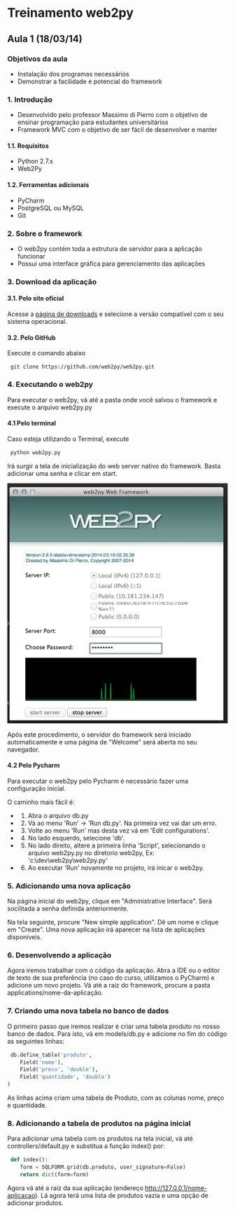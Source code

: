 # Treinamento web2py

## Aula 1 (18/03/14)

### Objetivos da aula

- Instalação dos programas necessários
- Demonstrar a facilidade e potencial do framework

### 1. Introdução
- Desenvolvido pelo professor Massimo di Pierro com o objetivo de ensinar programação para estudantes universitários
- Framework MVC com o objetivo de ser fácil de desenvolver e manter

#### 1.1. Requisitos

- Python 2.7.x
- Web2Py

#### 1.2. Ferramentas adicionais

- PyCharm
- PostgreSQL ou MySQL
- Git

### 2. Sobre o framework

- O web2py contém toda a estrutura de servidor para a aplicação funcionar
- Possui uma interface gráfica para gerenciamento das aplicações

### 3. Download da aplicação

#### 3.1. Pelo site oficial
Acesse a [página de downloads](http://www.web2py.com/init/default/download) e selecione a versão compatível com o seu sistema operacional.

#### 3.2. Pelo GitHub
Execute o comando abaixo
```
 git clone https://github.com/web2py/web2py.git
 ```

### 4. Executando o web2py
Para executar o web2py, vá até a pasta onde você salvou o framework e execute o arquivo web2py.py

#### 4.1 Pelo terminal
Caso esteja utilizando o Terminal, execute
```python
 python web2py.py
 ```

Irá surgir a tela de inicialização do web server nativo do framework. Basta adicionar uma senha e clicar em start.

 ![Tela de inicialização do servidor](img/interface_servidor.png)

Após este procedimento, o servidor do framework será iniciado automaticamente e uma página de "Welcome" será aberta no seu navegador.

#### 4.2 Pelo Pycharm

Para executar o web2py pelo Pycharm é necessário fazer uma configuração inicial.

O caminho mais fácil é:
- 1. Abra o arquivo db.py
- 2. Vá ao menu 'Run' -> 'Run db.py'. Na primeira vez vai dar um erro.
- 3. Volte ao menu 'Run' mas desta vez vá em 'Edit configurations'.
- 4. No lado esquerdo, selecione 'db'.
- 5. No lado direito, altere a primeira linha 'Script', selecionando o arquivo web2py.py no diretorio web2py, Ex: 'c:\dev\web2py\web2py.py'
- 6. Ao executar 'Run' novamente no projeto, irá inicar o web2py.

### 5. Adicionando uma nova aplicação
Na página inicial do web2py, clique em "Administrative Interface". Será socilitada a senha definida anteriormente.

Na tela seguinte, procure "New simple application". Dê um nome e clique em "Create". Uma nova aplicação irá aparecer na lista de aplicações disponíveis.

### 6. Desenvolvendo a aplicação
Agora iremos trabalhar com o código da aplicação. Abra a IDE ou o editor de texto de sua preferência (no caso do curso, utilizamos o PyCharm) e adicione um novo projeto. Vá até a raíz do framework, procure a pasta applications/nome-da-aplicação.

### 7. Criando uma nova tabela no banco de dados
O primeiro passo que iremos realizar é criar uma tabela produto no nosso banco de dados. Para isto, vá em models/db.py e adicione no fim do código as seguintes linhas:

```python
 db.define_table('produto',
    Field('nome'),
    Field('preco', 'double'),
    Field('quantidade', 'double')
)
 ```
 As linhas acima criam uma tabela de Produto, com as colunas nome, preço e quantidade.

 ### 8. Adicionando a tabela de produtos na página inicial
 Para adicionar uma tabela com os produtos na tela inicial, vá até  controllers/default.py e substitua a função index() por:

```python
 def index():
    form = SQLFORM.grid(db.produto, user_signature=False)
    return dict(form=form)
```

Agora vá até a raíz da sua aplicação (endereço http://127.0.0.1/nome-aplicacao). Lá agora terá uma lista de produtos vazia e uma opção de adicionar produtos.